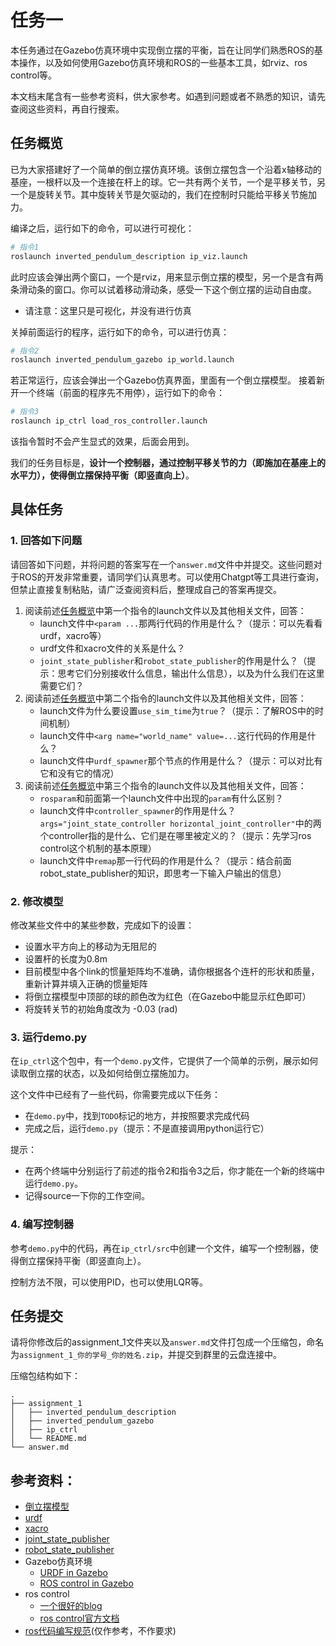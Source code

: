 # 任务一

本任务通过在Gazebo仿真环境中实现倒立摆的平衡，旨在让同学们熟悉ROS的基本操作，以及如何使用Gazebo仿真环境和ROS的一些基本工具，如rviz、ros control等。

本文档末尾含有一些参考资料，供大家参考。如遇到问题或者不熟悉的知识，请先查阅这些资料，再自行搜索。

## 任务概览

已为大家搭建好了一个简单的倒立摆仿真环境。该倒立摆包含一个沿着x轴移动的基座，一根杆以及一个连接在杆上的球。它一共有两个关节，一个是平移关节，另一个是旋转关节。其中旋转关节是欠驱动的，我们在控制时只能给平移关节施加力。

编译之后，运行如下的命令，可以进行可视化：

```bash
# 指令1
roslaunch inverted_pendulum_description ip_viz.launch
```

此时应该会弹出两个窗口，一个是rviz，用来显示倒立摆的模型，另一个是含有两条滑动条的窗口。你可以试着移动滑动条，感受一下这个倒立摆的运动自由度。

* 请注意：这里只是可视化，并没有进行仿真

关掉前面运行的程序，运行如下的命令，可以进行仿真：

```bash
# 指令2
roslaunch inverted_pendulum_gazebo ip_world.launch
```

若正常运行，应该会弹出一个Gazebo仿真界面，里面有一个倒立摆模型。
接着新开一个终端（前面的程序先不用停），运行如下的命令：

```bash
# 指令3
roslaunch ip_ctrl load_ros_controller.launch
```

该指令暂时不会产生显式的效果，后面会用到。

我们的任务目标是，**设计一个控制器，通过控制平移关节的力（即施加在基座上的水平力），使得倒立摆保持平衡（即竖直向上）**。

## 具体任务

### 1. 回答如下问题

请回答如下问题，并将问题的答案写在一个`answer.md`文件中并提交。这些问题对于ROS的开发非常重要，请同学们认真思考。可以使用Chatgpt等工具进行查询，但禁止直接复制粘贴，请广泛查阅资料后，整理成自己的答案再提交。

1. 阅读前述[任务概览](#任务概览)中第一个指令的launch文件以及其他相关文件，回答：
    - launch文件中`<param ...`那两行代码的作用是什么？（提示：可以先看看urdf，xacro等）
    - urdf文件和xacro文件的关系是什么？
    - `joint_state_publisher`和`robot_state_publisher`的作用是什么？（提示：思考它们分别接收什么信息，输出什么信息），以及为什么我们在这里需要它们？
2. 阅读前述[任务概览](#任务概览)中第二个指令的launch文件以及其他相关文件，回答：
    - launch文件为什么要设置`use_sim_time`为`true`？（提示：了解ROS中的时间机制）
    - launch文件中`<arg name="world_name" value=...`这行代码的作用是什么？
    - launch文件中`urdf_spawner`那个节点的作用是什么？（提示：可以对比有它和没有它的情况）
3. 阅读前述[任务概览](#任务概览)中第三个指令的launch文件以及其他相关文件，回答：
    - `rosparam`和前面第一个launch文件中出现的`param`有什么区别？
    - launch文件中`controller_spawner`的作用是什么？`args="joint_state_controller horizontal_joint_controller"`中的两个controller指的是什么、它们是在哪里被定义的？（提示：先学习ros control这个机制的基本原理）
    - launch文件中`remap`那一行代码的作用是什么？（提示：结合前面robot_state_publisher的知识，即思考一下输入户输出的信息）


### 2. 修改模型

修改某些文件中的某些参数，完成如下的设置：

* 设置水平方向上的移动为无阻尼的
* 设置杆的长度为0.8m
* 目前模型中各个link的惯量矩阵均不准确，请你根据各个连杆的形状和质量，重新计算并填入正确的惯量矩阵
* 将倒立摆模型中顶部的球的颜色改为红色（在Gazebo中能显示红色即可）
* 将旋转关节的初始角度改为 -0.03 (rad)


### 3. 运行demo.py

在`ip_ctrl`这个包中，有一个`demo.py`文件，它提供了一个简单的示例，展示如何读取倒立摆的状态，以及如何给倒立摆施加力。

这个文件中已经有了一些代码，你需要完成以下任务：

* 在`demo.py`中，找到`TODO`标记的地方，并按照要求完成代码
* 完成之后，运行`demo.py`（提示：不是直接调用python运行它）

提示：
* 在两个终端中分别运行了前述的指令2和指令3之后，你才能在一个新的终端中运行`demo.py`。
* 记得source一下你的工作空间。

### 4. 编写控制器

参考`demo.py`中的代码，再在`ip_ctrl/src`中创建一个文件，编写一个控制器，使得倒立摆保持平衡（即竖直向上）。

控制方法不限，可以使用PID，也可以使用LQR等。

## 任务提交

请将你修改后的assignment_1文件夹以及`answer.md`文件打包成一个压缩包，命名为`assignment_1_你的学号_你的姓名.zip`，并提交到群里的云盘连接中。

压缩包结构如下：

```
.
├── assignment_1
│   ├── inverted_pendulum_description
│   ├── inverted_pendulum_gazebo
│   ├── ip_ctrl
│   └── README.md
└── answer.md
```


## 参考资料：

- [倒立摆模型](https://en.wikipedia.org/wiki/Inverted_pendulum)
- [urdf](https://wiki.ros.org/urdf/XML/Transmission)
- [xacro](https://wiki.ros.org/xacro)
- [joint_state_publisher](http://wiki.ros.org/joint_state_publisher)
- [robot_state_publisher](http://wiki.ros.org/robot_state_publisher)
- Gazebo仿真环境
  - [URDF in Gazebo](https://classic.gazebosim.org/tutorials?tut=ros_urdf&cat=connect_ros)
  - [ROS control in Gazebo](https://classic.gazebosim.org/tutorials?tut=ros_control&cat=connect_ros)
- ros control
    - [一个很好的blog](https://fjp.at/posts/ros/ros-control/)
    - [ros control官方文档](http://wiki.ros.org/ros_control)
- [ros代码编写规范](https://github.com/leggedrobotics/ros_best_practices)(仅作参考，不作要求)
